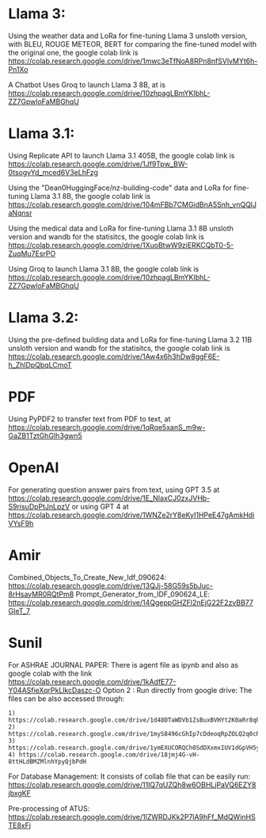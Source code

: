# Llama 3:

Using the weather data and LoRa for fine-tuning Llama 3 unsloth version, with BLEU, ROUGE METEOR, BERT for comparing the fine-tuned model with the original one, the google colab link is https://colab.research.google.com/drive/1mwc3eTfNoA8RPn8nfSVlvMYt6h-Pn1Xo

A Chatbot Uses Groq to launch Llama 3 8B, at is https://colab.research.google.com/drive/10zhpagLBmYKIbhL-ZZ7GpwloFaMBGhqU

# Llama 3.1:

Using Replicate API to launch Llama 3.1 405B, the google colab link is https://colab.research.google.com/drive/1Jf9Tpw_BW-0tsogyYd_mced6V3eLhFzg 

Using the "Dean0HuggingFace/nz-building-code" data and LoRa for fine-tuning Llama 3.1 8B, the google colab link is https://colab.research.google.com/drive/104mFBb7CMGidBnA5Snh_vnQQlJaNqnsr

Using the medical data and LoRa for fine-tuning Llama 3.1 8B unsloth version and wandb for the statisitcs, the google colab link is https://colab.research.google.com/drive/1XuoBtwW9ziERKCQbT0-5-ZuqMu7EsrPO

Using Groq to launch Llama 3.1 8B, the google colab link is https://colab.research.google.com/drive/10zhpagLBmYKIbhL-ZZ7GpwloFaMBGhqU

# Llama 3.2:

Using the pre-defined building data and LoRa for fine-tuning Llama 3.2 11B unsloth version and wandb for the statisitcs, the google colab link is https://colab.research.google.com/drive/1Aw4x6h3hDw8ggF6E-h_ZhlDpQbqLCmoT

# PDF
Using PyPDF2 to transfer text from PDF to text, at https://colab.research.google.com/drive/1qRqe5xanS_m9w-GaZB1TztGhGIh3gwn5

# OpenAI

For generating question answer pairs from text, using GPT 3.5 at https://colab.research.google.com/drive/1E_NIaxCJ0zxJVHb-S9risuDpPtJnLpzV
or using GPT 4 at https://colab.research.google.com/drive/1WNZe2rY8eKyI1HPeE47gAmkHdiVYsF9h

# Amir

Combined_Objects_To_Create_New_Idf_090624: https://colab.research.google.com/drive/13QJj-58G59s5bJuc-8rHsayMR0RQtPm8
Prompt_Generator_from_IDF_090624_LE: https://colab.research.google.com/drive/14QgeppGHZFl2nEjG22F2zvBB77GIeT_7

# Sunil

For ASHRAE JOURNAL PAPER:
  There is agent file as ipynb and also as google colab with the link https://colab.research.google.com/drive/1kAdfE77-Y04ASfieXqrPkLlkcDaszc-O
  Option 2 : Run directly from google drive: The files can be also accessed through:
  
	1) https://colab.research.google.com/drive/1d48DTaWDVb1ZsBuxBVHYt2K0aRr8qPmf
    2) https://colab.research.google.com/drive/1myS8496cGhIp7cDdeoqRpZOLQ2q0cRa_
	3) https://colab.research.google.com/drive/1ymEXUCORQCh0SdDXxmxIUV1dGpVH5yGZ	
	4) https://colab.research.google.com/drive/18jmj4G-vH-8ttHLdBMZMlnhYpyQjbPdH
	
For Database Management:
  It consists of collab file that can be easily run: https://colab.research.google.com/drive/11lQ7qUZQh8w6OBHLjPaVQ6EZY8jbxgKF
  
  Pre-processing of ATUS: https://colab.research.google.com/drive/1lZWRDJKk2P7lA9hFf_MdQWinHSTE8xFj

